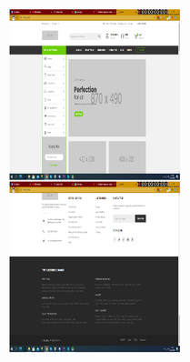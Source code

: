 <img src="./public/img/Ekran%20Görüntüsü%20(56).png"  width="300" height="300">
<img src="./public/img/Ekran%20Görüntüsü%20(57).png"  width="300" height="300">
